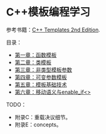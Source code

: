 # C++模板编程学习

参考书籍：[C++ Templates 2nd Edition](https://book.douban.com/subject/30226708/).

目录：
- [第一章：函数模板](01FunctionTemplate)
- [第二章：类模板](02ClassTemplate)
- [第三章：非类型模板参数](03NonTypeTemplateParameters)
- [第四章：可变参数模板](04VariadicTemplates)
- [第五章：模板基础技术](05TrickyBasics)
- [第六章：移动语义与enable_if<>](06MoveSemanticsAndEnableIf)

TODO：
- 附录C：重载决议细节。
- 附录E：concepts。